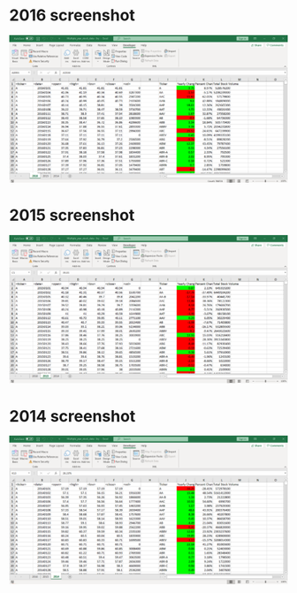 
# 2016 screenshot
![VBA2016](screenshots/VBA_2016.png)

# 2015 screenshot
![VBA2015](screenshots/VBA_2015.png)

# 2014 screenshot
![VBA2014](screenshots/VBA_2014.png)
